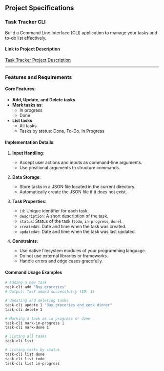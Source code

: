 ## Project Specifications

### Task Tracker CLI

Build a Command Line Interface (CLI) application to manage your tasks and to-do list effectively.

#### Link to Project Description
[Task Tracker Project Description](https://roadmap.sh/projects/task-tracker)

---

### Features and Requirements

#### Core Features:
- **Add, Update, and Delete tasks**
- **Mark tasks as**:
  - In progress
  - Done
- **List tasks**:
  - All tasks
  - Tasks by status: Done, To-Do, In Progress

#### Implementation Details:
1. **Input Handling**: 
   - Accept user actions and inputs as command-line arguments.
   - Use positional arguments to structure commands.

2. **Data Storage**: 
   - Store tasks in a JSON file located in the current directory.
   - Automatically create the JSON file if it does not exist.

3. **Task Properties**:
   - `id`: Unique identifier for each task.
   - `description`: A short description of the task.
   - `status`: Status of the task (`todo`, `in-progress`, `done`).
   - `createdAt`: Date and time when the task was created.
   - `updatedAt`: Date and time when the task was last updated.

4. **Constraints**:
   - Use native filesystem modules of your programming language.
   - Do not use external libraries or frameworks.
   - Handle errors and edge cases gracefully.

#### Command Usage Examples
```bash
# Adding a new task
task-cli add "Buy groceries"
# Output: Task added successfully (ID: 1)

# Updating and deleting tasks
task-cli update 1 "Buy groceries and cook dinner"
task-cli delete 1

# Marking a task as in progress or done
task-cli mark-in-progress 1
task-cli mark-done 1

# Listing all tasks
task-cli list

# Listing tasks by status
task-cli list done
task-cli list todo
task-cli list in-progress

